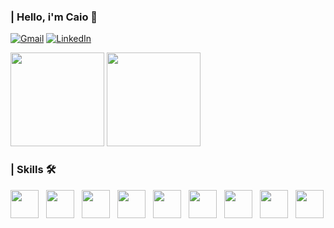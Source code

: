 ### | Hello, i'm Caio 👋


[![Gmail](https://img.shields.io/badge/Gmail-000000?style=for-the-badge&logo=gmail&logoColor=FFFFFF)](mailto:caiocesarc200@gmail.com)
[![LinkedIn](https://img.shields.io/badge/LinkedIn-000000?style=for-the-badge&logo=linkedin&logoColor=FFFFFF)](https://www.linkedin.com/in/caioccesar/)
 <br/>

<div>
  <img height="150em" src="https://github-readme-stats.vercel.app/api?username=caiooozs&show_icons=true&bg_color=000000&title_color=FFFFFF&text_color=FFFFFF&icon_color=FFFFFF" />
  <img height="150em" src="https://github-readme-stats.vercel.app/api/top-langs/?username=caiooozs&layout=compact&langs_count=8&bg_color=000000&title_color=FFFFFF&text_color=FFFFFF&icon_color=FFFFFF" />
</div>

 ### | Skills 🛠️
 <div style="display: flex; gap: 12px;">
   <img src="https://cdn.jsdelivr.net/gh/devicons/devicon@latest/icons/html5/html5-original.svg" width="45px" />
   <img src="https://cdn.jsdelivr.net/gh/devicons/devicon@latest/icons/css3/css3-original.svg" width="45px" />
   <img src="https://cdn.jsdelivr.net/gh/devicons/devicon@latest/icons/javascript/javascript-original.svg" width="45px" />
   <img src="https://cdn.jsdelivr.net/gh/devicons/devicon@latest/icons/typescript/typescript-original.svg" width="45px" />
   <img src="https://cdn.jsdelivr.net/gh/devicons/devicon@latest/icons/react/react-original.svg" width="45px" />
   <img src="https://cdn.jsdelivr.net/gh/devicons/devicon@latest/icons/nextjs/nextjs-original.svg" width="45px" />
   <img src="https://cdn.jsdelivr.net/gh/devicons/devicon@latest/icons/tailwindcss/tailwindcss-original.svg" width="45px" />
   <img src="https://cdn.jsdelivr.net/gh/devicons/devicon@latest/icons/vitejs/vitejs-original.svg" width="45px" />
   <img src="https://cdn.jsdelivr.net/gh/devicons/devicon@latest/icons/git/git-original.svg" width="45px" />
 </div>
